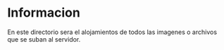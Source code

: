 # Informacion

En este directorio sera el alojamientos de todos las imagenes o archivos que se suban al servidor.